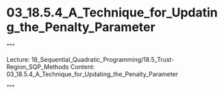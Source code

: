 # 03_18.5.4_A_Technique_for_Updating_the_Penalty_Parameter

"""

Lecture: 18_Sequential_Quadratic_Programming/18.5_Trust-Region_SQP_Methods
Content: 03_18.5.4_A_Technique_for_Updating_the_Penalty_Parameter

"""

